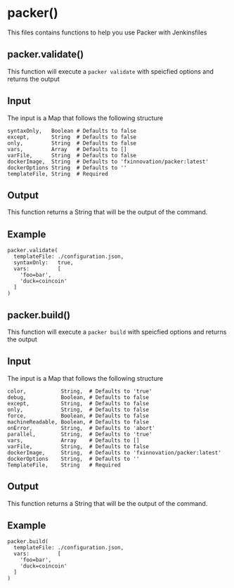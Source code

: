 # packer()
This files contains functions to help you use Packer with Jenkinsfiles

## packer.validate()
This function will execute a `packer validate` with speicfied options and returns the output

## Input
The input is a Map that follows the following structure
```
syntaxOnly,   Boolean # Defaults to false
except,       String  # Defaults to false
only,         String  # Defaults to false
vars,         Array   # Defaults to []
varFile,      String  # Defaults to false
dockerImage,  String  # Defaults to 'fxinnovation/packer:latest'
dockerOptions String  # Defaults to ''
templateFile, String  # Required 
```
## Output
This function returns a String that will be the output of the command.

## Example
```
packer.validate(
  templateFile: ./configuration.json,
  syntaxOnly:   true,
  vars:         [
    'foo=bar',
    'duck=coincoin'
  ]
)
```

## packer.build()
This function will execute a `packer build` with speicfied options and returns the output

## Input
The input is a Map that follows the following structure
```
color,           String,  # Defaults to 'true'
debug,           Boolean, # Defaults to false
except,          String,  # Defaults to false
only,            String,  # Defaults to false
force,           Boolean, # Defaults to false
machineReadable, Boolean, # Defaults to false
onError,         String,  # Defaults to 'abort'
parallel,        String,  # Defaults to 'true'
vars,            Array    # Defaults to []
varFile,         String,  # Defaults to false
dockerImage,     String,  # Defaults to 'fxinnovation/packer:latest'
dockerOptions    String,  # Defaults to ''
TemplateFile,    String   # Required    
```
## Output
This function returns a String that will be the output of the command.

## Example
```
packer.build(
  templateFile: ./configuration.json,
  vars:         [
    'foo=bar',
    'duck=coincoin'
  ]
)
```
